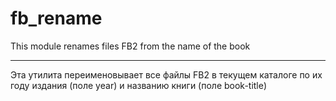 # fb_rename
This module renames files FB2 from the name of the book

***

Эта утилита переименовывает все файлы FB2 в текущем каталоге по их
году издания (поле year) и названию книги (поле book-title)
